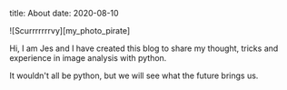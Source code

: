 title: About
date: 2020-08-10

![Scurrrrrrrvy][my_photo_pirate]

Hi, I am Jes and I have created this blog to share my thought, tricks and experience in image analysis with python. <p>
It wouldn't all be python, but we will see what the future brings us.



[my_sweet_photo]: {static}/images/jes_the_pirat.jpg